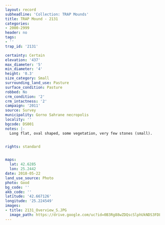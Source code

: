 ```yaml
---
layout: record
subheadline: 'Collection: TRAP Mounds'
title: TRAP Mound - 2131
categories:
- 2000-2999
header: no
tags:
- ''
trap_id: '2131'

certainty: Certain
elevation: '437'
max_diameter: '5'
min_diameter: '4'
height: '0.3'
size_category: Small
surrounding_land_use: Pasture
surface_condition: Pasture
robbed: No
crm_condition: '2'
crm_intactness: '2'
campaign: '2011'
source: Survey
municipality: Gorno Sahrane necropolis
locality: ''
bgcode: DS001
notes: |-
  Long flat, oval shaped, some vegetation, very few stones (small).


rights: standard


maps:
  lat: 42.6285
  lon: 25.2442
date: 2018-05-22
land_use_source: Photo
photo: Good
bg_code: ''
akb_code: ''
latitude: '42.667126'
longitude: '25.224549'
images:
- title: 2131_Overview_S.JPG
  image_path: https://drive.google.com/uc?id=0B3Rg88wZDQscSlphUkNDS3FDLVU
---
```

